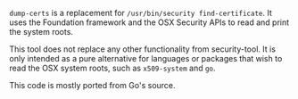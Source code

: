 `dump-certs` is a replacement for `/usr/bin/security find-certificate`. It uses the
Foundation framework and the OSX Security APIs to read and print the system roots.

This tool does not replace any other functionality from security-tool. It is only intended
as a pure alternative for languages or packages that wish to read the OSX system roots,
such as `x509-system` and `go`.

This code is mostly ported from Go's source.
